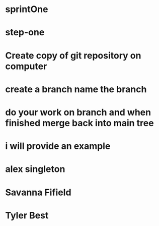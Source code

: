 # sprintOne

# step-one

# Create copy of git repository on computer

# create a branch name the branch

# do your work on branch and when finished merge back into main tree

# i will provide an example

# alex singleton

# Savanna Fifield

# Tyler Best

